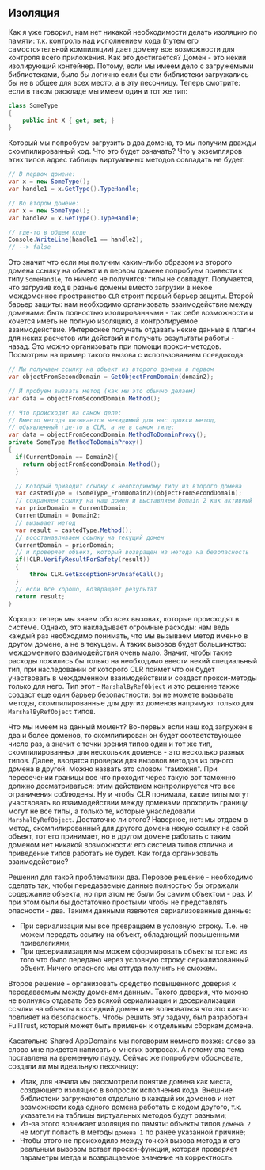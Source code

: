 ## Изоляция

Как я уже говорил, нам нет никакой необходимости делать изоляцию по памяти: т.к. контроль над исполнением кода (путем его самостоятельной компиляции) дает домену все возможности для контроля всего приложения. Как это достигается? Домен - это некий изолирующий контейнер. Потому, если мы имеем дело с загружемыми библиотеками, было бы логично если бы эти библиотеки загружались бы не в общее для всех место, а в эту песочницу. Теперь смотрите: если в таком раскладе мы имеем один и тот же тип:

```csharp
class SomeType
{
    public int X { get; set; }
}
```

Который мы попробуем загрузить в два домена, то мы получим дважды скомпилированный код. Что это будет означать? Что у экземпляров этих типов адрес таблицы виртуальных методов совпадать не будет:

```csharp
// В первом домене:
var x = new SomeType();
var handle1 = x.GetType().TypeHandle;

// Во втором домене:
var x = new SomeType();
var handle2 = x.GetType().TypeHandle;

// где-то в общем коде
Console.WriteLine(handle1 == handle2);
// --> false
```

Это значит что если мы получим каким-либо образом из второго домена ссылку на объект и в первом домене попробуем привести к типу `SomeHandle`, то ничего не получится: типы не совпадут. Получается, что загрузив код в разные домены вместо загрузки в некое междоменное пространство `CLR` строит первый барьер защиты. Второй барьер защиты: нам необходимо организовать взаимодействие между доменами: быть полностью изолированными - так себе возможности и хочется иметь не полную изоляцию, а контролируемое взаимодействие. Интереснее получать отдавать некие данные в плагин для неких расчетов или действий и получать результаты работы - назад. Это можно организовать при помощи прокси-методов. Посмотрим на пример такого вызова с использованием псевдокода:

```csharp
// Мы получаем ссылку на объект из второго домена в первом
var objectFromSecondDomain = GetObjectFromDomain(domain2);

// И пробуем вызвать метод (как мы это обычно делаем)
var data = objectFromSecondDomain.Method();

// Что происходит на самом деле:
// Вместо метода вызывается невидимый для нас прокси метод,
// объявленный где-то в CLR, а не в самом типе:
var data = objectFromSecondDomain.MethodToDomainProxy();
private SomeType MethodToDomainProxy()
{
  if(CurrentDomain == Domain2){
    return objectFromSecondDomain.Method();
  }

  // Который приводит ссылку к необходимому типу из второго домена
  var castedType = (SomeType_FromDomain2)(objectFromSecondDomain);
  // сохраняем ссылку на наш домен и выставляем Domain 2 как активный
  var priorDomain = CurrentDomain;
  CurrentDomain = Domain2;
  // вызывает метод
  var result = castedType.Method();
  // восстанавливаем ссылку на текущий домен
  CurrentDomain = priorDomain;
  // и проверяет объект, который возвращен из метода на безопасность
  if(!CLR.VerifyResultForSafety(result))
  {
      throw CLR.GetExceptionForUnsafeCall();
  }
  // если все хорошо, возвращает результат
  return result;
}
```

Хорошо: теперь мы знаем обо всех вызовах, которые происходят в системе. Однако, это накладывает огромные расходы: нам ведь каждый раз необходимо понимать, что мы вызываем метод именно в другом домене, а не в текущем. А таких вызовов будет большинство: междоменного взаимодействия очень мало. Значит, чтобы такие расходы ложились бы только на необходимо ввести некий специальный тип, при наследовании от которого CLR поймет что он будет участвовать в междоменном взаимодействии и создаст прокси-методы только для него. Тип этот - `MarshalByRefObject` и это решение также создаст еще один барьер безопастности: вы не можете вызывать методы, скомпилированные для других доменов напрямую: только для `MarshalByRefObject` типов.

Что мы имеем на данный момент? Во-первых если наш код загружен в два и более доменов, то скомпилирован он будет соответствующее число раз, а значит с точки зрения типов один и тот же тип, скомпилированных для нескольких доменов - это несколько разных типов. Далее, вводятся проверки для вызовов методов из одного домена в другой. Можно назвать это словом "таможня". При пересечении границы все что проходит через такую вот таможню должно досматриваться: этим действием контролируется что все ограничения соблюдены. Ну и чтобы CLR понимала, какие типы могут участвовать во взаимодействии между доменами проходить границу могут не все типы, а только те, которые унаследовали `MarshalByRefObject`. Достаточно ли этого? Наверное, нет: мы отдаем в метод, скомпилированный для другого домена некую ссылку на свой объект, тот его принимает, но в другом домене работать с таким доменом нет никакой возможности: его система типов отлична и приведение типов работать не будет. Как тогда организовать взаимодействие?

Решения для такой проблематики два. Перовое решение - необходимо сделать так, чтобы передаваемые данные полностью бы отражали содержание объекта, но при этом не были бы самим объектом - раз. И при этом были бы достаточно простыми чтобы не представлять опасности - два. Такими данными язвяются сериализованные данные:

  - При сериализации мы все превращаем в условную строку. Т.е. не можем передать ссылку на объект, обладающий повышенными привелегиями;
  - При десериализации мы можем сформировать объекты только из того что было передано через условную строку: сериализованный объект. Ничего опасного мы оттуда получить не сможем.

Второе решение - организовать средство повышенного доверия к передаваемым между доменами данным. Такого доверия, что можно не волнуясь отдавать без всякой сериализации и десериализации ссылки на объекты в соседний домен и не волноваться что это как-то повлияет на безопасность. Чтобы решить эту задачу, был разработан FullTrust, который может быть применен к отдельным сборкам домена.

Касательно Shared AppDomains мы поговорим немного позже: слово за слово мне придется написать о многих вопросах. А потому эта тема поставлена на временную паузу. Сейчас же попробуем обосновать, создали ли мы идеальную песочницу:

  - Итак, для начала мы рассмотрели понятие домена как места, создающего изоляцию в вопросах исполнения кода. Внешние библиотеки загружаются отдельно в каждый их доменов и нет возможности кода одного домена работать с кодом другого, т.к. указатели на таблицы виртуальных методов будут разными;
  - Из-за этого возникает изоляция по памяти: объекты типов `домена 2` не могут попасть в методы `домена 1` по ранее указанной причине;
  - Чтобы этого не происходило между точкой вызова метода и его реальным вызовом встает проски-функция, которая проверяет параметры метда и возвращаемое значение на корректность.